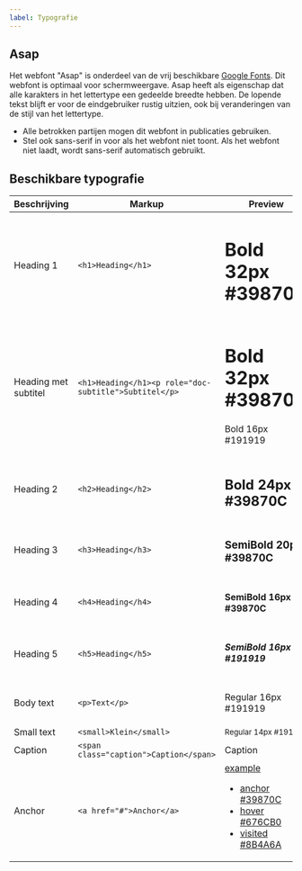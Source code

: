 ```yaml
---
label: Typografie
---
```



## Asap

Het webfont "Asap" is onderdeel van de vrij beschikbare [Google Fonts](https://fonts.google.com/specimen/Asap). Dit webfont is optimaal voor schermweergave. Asap heeft als eigenschap dat alle karakters in het lettertype een gedeelde breedte hebben. De lopende tekst blijft er voor de eindgebruiker rustig uitzien, ook bij veranderingen van de stijl van het lettertype.

- Alle betrokken partijen mogen dit webfont in publicaties gebruiken.
- Stel ook sans-serif in voor als het webfont niet toont. Als het webfont niet laadt, wordt sans-serif automatisch gebruikt.

## Beschikbare typografie
| Beschrijving         | Markup                                                | Preview                                                                                                                                                                                                                              |
| -------------------- | ----------------------------------------------------- | ------------------------------------------------------------------------------------------------------------------------------------------------------------------------------------------------------------------------------------ |
| Heading 1            | `<h1>Heading</h1>`                                    | <h1>Bold 32px #39870C</h1>                                                                                                                                                                                                           |
| Heading met subtitel | `<h1>Heading</h1><p role="doc-subtitle">Subtitel</p>` | <h1>Bold 32px #39870C</h1><p role="doc-subtitle">Bold 16px #191919</p>                                                                                                                                                               |
| Heading 2            | `<h2>Heading</h2>`                                    | <h2>Bold 24px #39870C</h2>                                                                                                                                                                                                           |
| Heading 3            | `<h3>Heading</h3>`                                    | <h3>SemiBold 20px #39870C</h3>                                                                                                                                                                                                       |
| Heading 4            | `<h4>Heading</h4>`                                    | <h4>SemiBold 16px #39870C</h4>                                                                                                                                                                                                       |
| Heading 5            | `<h5>Heading</h5>`                                    | <h5>SemiBold 16px #191919</h5>                                                                                                                                                                                                       |
| Body text            | `<p>Text</p>`                                         | <p>Regular 16px #191919</p>                                                                                                                                                                                                          |
| Small text           | `<small>Klein</small>`                                | <small>Regular 14px #191919</small>                                                                                                                                                                                                  |
| Caption              | `<span class="caption">Caption</span>`                | <span class="caption">Caption</span>                                                                                                                                                                                                 |
| Anchor               | `<a href="#">Anchor</a>`                              | <a href="#" id="anchor-example">example</a><ul><li><a href="#" class="static">anchor #39870C</a></li><li><a href="#" class="static-hover">hover #676CB0</a></li><li><a href="#" class="static-visited">visited #8B4A6A</a></li></ul> |

<script>
  document.getElementById('anchor-example').setAttribute('href', '#' + (+new Date()));
</script>
